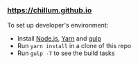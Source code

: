 ### https://chillum.github.io

To set up developer's environment:

* Install [Node.js](https://nodejs.org/en/download/), [Yarn](https://yarnpkg.com/en/docs/install)
  and [gulp](https://github.com/gulpjs/gulp/blob/master/docs/getting-started.md)
* Run `yarn install` in a clone of this repo
* Run `gulp -T` to see the build tasks
